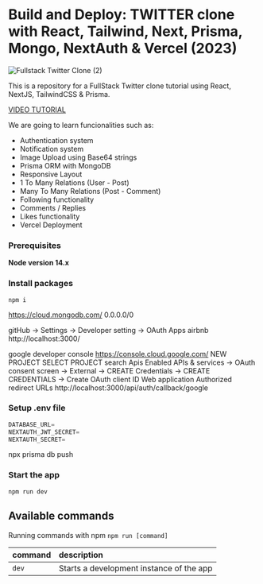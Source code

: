 # Build and Deploy: TWITTER clone with React, Tailwind, Next, Prisma, Mongo, NextAuth & Vercel (2023)

![Fullstack Twitter Clone (2)](https://user-images.githubusercontent.com/23248726/224405420-03112a76-250a-4283-992c-60e235170678.png)

This is a repository for a FullStack Twitter clone tutorial using React, NextJS, TailwindCSS & Prisma.

[VIDEO TUTORIAL](https://www.youtube.com/watch?v=ytkG7RT6SvU)

We are going to learn funcionalities such as:

- Authentication system
- Notification system
- Image Upload using Base64 strings
- Prisma ORM with MongoDB
- Responsive Layout
- 1 To Many Relations (User - Post)
- Many To Many Relations (Post - Comment)
- Following functionality
- Comments / Replies
- Likes functionality
- Vercel Deployment

### Prerequisites

**Node version 14.x**

### Install packages

```shell
npm i
```

https://cloud.mongodb.com/
0.0.0.0/0

gitHub -> Settings -> Developer setting -> OAuth Apps
airbnb
http://localhost:3000/

google developer console
https://console.cloud.google.com/
NEW PROJECT
SELECT PROJECT
search Apis
Enabled APIs & services -> OAuth consent screen -> External -> CREATE
Credentials -> CREATE CREDENTIALS -> Create OAuth client ID
Web application
Authorized redirect URLs
http://localhost:3000/api/auth/callback/google

### Setup .env file

```js
DATABASE_URL=
NEXTAUTH_JWT_SECRET=
NEXTAUTH_SECRET=
```

npx prisma db push

### Start the app

```shell
npm run dev
```

## Available commands

Running commands with npm `npm run [command]`

| command | description                              |
| :------ | :--------------------------------------- |
| `dev`   | Starts a development instance of the app |
